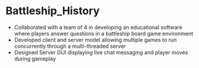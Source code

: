 # Battleship_History
- Collaborated with a team of 4 in developing an educational software where players answer questions in a battleship board game environment
- Developed client and server model allowing multiple games to run concurrently through a multi-threaded server
- Designed Server GUI displaying live chat messaging and player moves during gameplay

